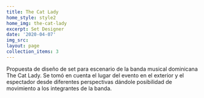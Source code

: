 ```yaml
---
title: The Cat Lady
home_style: style2
home_img: the-cat-lady
excerpt: Set Designer
date: '2020-04-07'
img_src:
layout: page
collection_items: 3
---
```


Propuesta de diseño de set para escenario de la banda musical dominicana The Cat Lady. 
Se tomó en cuenta el lugar del evento en el exterior y el espectador desde diferentes 
perspectivas dándole posibilidad de movimiento a los integrantes de la banda.